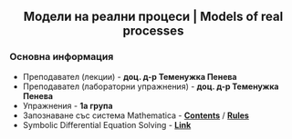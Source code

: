 <h2 align="center">Модели на реални процеси | Models of real processes</h2>

### Основна информация
* Преподавател (лекции) - **доц. д-р Теменужка Пенева**
* Преподавател (лабораторни упражнения) - **доц. д-р Теменужка Пенева**
* Упражнения - **1а група**
* Запознаване със система Mathematica - [**Contents**](https://fmi.uni-plovdiv.bg/evlm/DBbg/database/teacherbook/15BG_intro/contents_Introduction%20Mathematica_BG/index.html) / [**Rules**](https://fmi.uni-plovdiv.bg/evlm/DBbg/database/teacherbook/16BG_system%20math/index.html)
* Symbolic Differential Equation Solving - [**Link**](https://reference.wolfram.com/language/tutorial/DSolveOverview.html?authuser=2)
